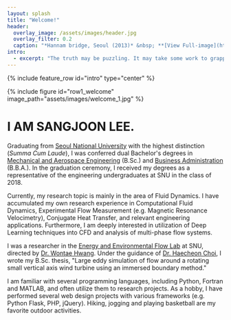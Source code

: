 ```yaml
---
layout: splash
title: "Welcome!"
header:
  overlay_image: /assets/images/header.jpg
  overlay_filter: 0.2
  caption: "*Hannam bridge, Seoul (2013)* &nbsp; **[View Full-image](https://sangjoonlee.tk/assets/photographs/hannam_bridge_seoul_2013.jpg)**"
intro: 
  - excerpt: "The truth may be puzzling. It may take some work to grapple with. It may be counterintuitive. It may contradict deeply held prejudices. It may not be consonant with what we desperately want to be true. **But our preferences do not determine what's true.** &nbsp; <small>- *Carl Sagan*</small>"
---
```


{% include feature_row id="intro" type="center" %}

{% include figure id="row1_welcome" image_path="assets/images/welcome_1.jpg" %}

# I AM SANGJOON LEE.

Graduating from [Seoul National University](http://useoul.edu/) with the highest distinction (*Summa Cum Laude*), I was conferred dual Bachelor's degrees in [Mechanical and Aerospace Engineering](http://me.snu.ac.kr/eng/default.asp) (B.Sc.) and [Business Administration](http://cba.snu.ac.kr/en) (B.B.A.). In the graduation ceremony, I received my degrees as a representative of the engineering undergraduates at SNU in the class of 2018.

Currently, my research topic is mainly in the area of Fluid Dynamics. I have accumulated my own research experience in Computational Fluid Dynamics, Experimental Flow Measurement (e.g. Magnetic Resonance Velocimetry), Conjugate Heat Transfer, and relevant engineering applications. Furthermore, I am deeply interested in utilization of Deep Learning techniques into CFD and analysis of multi-phase flow systems.

I was a researcher in the [Energy and Environmental Flow Lab](http://eeflow.snu.ac.kr/) at SNU, directed by [Dr. Wontae Hwang](http://me.snu.ac.kr/eng/01_intro/faculty_view.asp?pid=137). Under the guidance of [Dr. Haecheon Choi](http://me.snu.ac.kr/eng/01_intro/faculty_view.asp?pid=39), I wrote my B.Sc. thesis, "Large eddy simulation of flow around a rotating small vertical axis wind turbine using an immersed boundary method."

I am familiar with several programming languages, including Python, Fortran and MATLAB, and often utilize them to research projects. As a hobby, I have performed several web design projects with various frameworks (e.g. Python Flask, PHP, jQuery). Hiking, jogging and playing basketball are my favorite outdoor activities.

<style>
figure {
	margin-bottom: 0px;
}
</style>